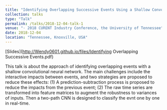```yaml
---
title: "Identifying Overlapping Successive Events Using a Shallow Convolutional Neural Network"
collection: talks
type: "Talk"
permalink: /talks/2018-12-04-talk-1
venue: "· 2018 CURENT Industry Conference, the University of Tennessee"
date: 2018-12-04
location: "Tennessee, Knoxville, USA"
---
```

[Slides](http://Wendy0601.github.io/files/Identifying Overlapping Successive Events.pdf) 

This talk is about the approach of identifying overlapping events with a shallow convolutional neural network. The main challenges include the interactive impacts between events, and two strategies are proposed to reduce these effects: (1) A prediction-subtraction process is proposed to reduce the impacts from the previous event; (2) The raw time series are transformed into feature matrices to augment the robustness to variances of inputs. Then a two-path CNN is designed to classify the evnt one by one in real-time.

